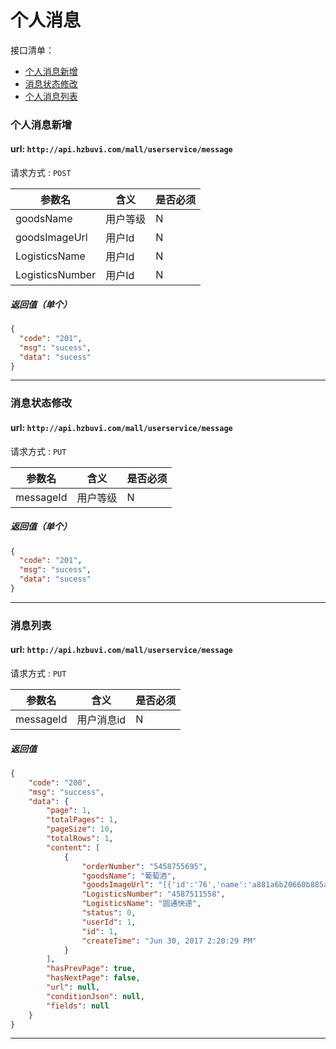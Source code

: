 # 个人消息
接口清单：
- [个人消息新增](#个人消息新增)
- [消息状态修改](#消息状态修改)
- [个人消息列表](#个人消息列表)

### 个人消息新增

#### url: `http://api.hzbuvi.com/mall/userservice/message`
请求方式 : `POST`

参数名    | 含义    | 是否必须
-------|--------|-----
goodsName|用户等级| N
goodsImageUrl| 用户Id| N
LogisticsName| 用户Id| N
LogisticsNumber| 用户Id| N


#####  返回值（单个）
```json
{
  "code": "201",
  "msg": "sucess",
  "data": "sucess"
}
```
------------------------------

### 消息状态修改

#### url: `http://api.hzbuvi.com/mall/userservice/message`
请求方式 : `PUT`

参数名    | 含义    | 是否必须
-------|--------|-----
messageId|用户等级| N

#####  返回值（单个）
```json
{
  "code": "201",
  "msg": "sucess",
  "data": "sucess"
}
```
------------------------------

### 消息列表

#### url: `http://api.hzbuvi.com/mall/userservice/message`
请求方式 : `PUT`

参数名    | 含义    | 是否必须
-------|--------|-----
messageId|用户消息id| N

#####  返回值
```json
{
    "code": "200",
    "msg": "success",
    "data": {
        "page": 1,
        "totalPages": 1,
        "pageSize": 10,
        "totalRows": 1,
        "content": [
            {
                "orderNumber": "5458755695",
                "goodsName": "葡萄酒",
                "goodsImageUrl": "[{'id':'76','name':'a881a6b20660b885a7e13aea583240ce'}]",
                "LogisticsNumber": "4587511558",
                "LogisticsName": "圆通快递",
                "status": 0,
                "userId": 1,
                "id": 1,
                "createTime": "Jun 30, 2017 2:20:29 PM"
            }
        ],
        "hasPrevPage": true,
        "hasNextPage": false,
        "url": null,
        "conditionJson": null,
        "fields": null
    }
}
```
------------------------------